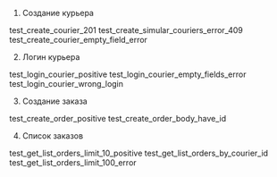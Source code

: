 1) Создание курьера

test_create_courier_201
test_create_simular_couriers_error_409
test_create_courier_empty_field_error

2) Логин курьера

test_login_courier_positive
test_login_courier_empty_fields_error
test_login_courier_wrong_login

3) Создание заказа

test_create_order_positive
test_create_order_body_have_id

4) Список заказов

test_get_list_orders_limit_10_positive
test_get_list_orders_by_courier_id
test_get_list_orders_limit_100_error
